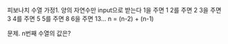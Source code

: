 피보나치 수열
가정1. 양의 자연수만 input으로 받는다
1을 주면 1
2를 주면 2
3을 주면 3
4를 주면 5
5를 주면 8
6을 주면 13...
n = (n-2) + (n-1)

문제. n번째 수열의 값은?


